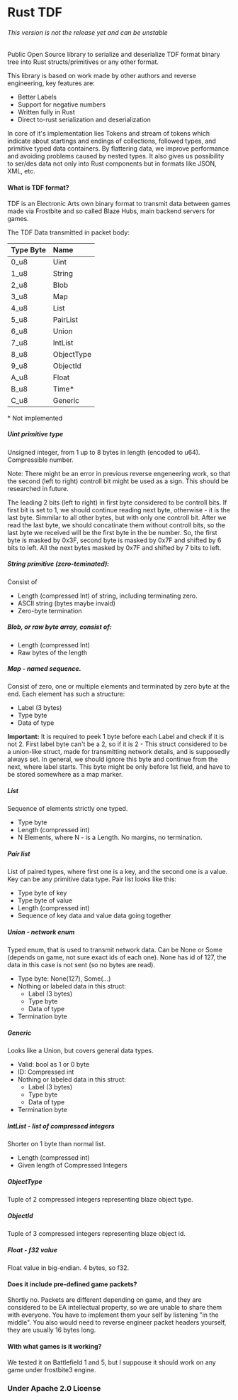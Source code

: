 # Rust TDF
###### This version is not the release yet and can be unstable

Public Open Source library to serialize and deserialize TDF format binary tree into Rust structs/primitives or any other format.

This library is based on work made by other authors and reverse engineering, key features are:

* Better Labels
* Support for negative numbers
* Written fully in Rust
* Direct to-rust serialization and deserialization 

In core of it's implementation lies Tokens and stream of tokens which indicate about startings and endings of collections, followed types, and primitive typed data containers. By flattering data, we improve performance and avoiding problems caused by nested types. It also gives us possibility to ser/des data not only into Rust components but in formats like JSON, XML, etc.

#### What is TDF format?

TDF is an Electronic Arts own binary format to transmit data between games made via Frostbite and so called Blaze Hubs, main backend servers for games.

The TDF Data transmitted in packet body:

| Type Byte | Name       |
| --------- |:---------- |
| 0_u8      | Uint       | 
| 1_u8      | String     | 
| 2_u8      | Blob       |
| 3_u8      | Map        | 
| 4_u8      | List       | 
| 5_u8      | PairList   | 
| 6_u8      | Union      | 
| 7_u8      | IntList    | 
| 8_u8      | ObjectType | 
| 9_u8      | ObjectId   | 
| A_u8      | Float      | 
| B_u8      | Time*      | 
| C_u8      | Generic    | 


\* Not implemented


##### Uint primitive type

Unsigned integer, from 1 up to 8 bytes in length (encoded to u64).
Compressible number. 

Note: There might be an error in previous reverse engeneering work, so that the second 
(left to right) controll bit might be used as a sign. This should be researched in future.

The leading 2 bits (left to right) in first byte considered to be controll bits. 
If first bit is set to 1, we should continue reading next byte, otherwise - it is the last byte. 
Simmilar to all other bytes, but with only one controll bit. After we read the last byte, we should
concatinate them without controll bits, so the last byte we received will be the first byte in the be 
number. So, the first byte is masked by 0x3F, second byte is masked by 0x7F and shifted by 6 bits to left.
All the next bytes masked by 0x7F and shifted by 7 bits to left.

##### String primitive (zero-teminated):
Consist of
* Length (compressed Int) of string, including terminating zero. 
* ASCII string (bytes maybe invaid)
* Zero-byte termination

##### Blob, or raw byte array, consist of:
* Length (compressed Int)
* Raw bytes of the length

##### Map - named sequence.
Consist of zero, one or multiple elements and terminated by zero byte at the end.
Each element has such a structure:
* Label (3 bytes)
* Type byte
* Data of type

**Important:**
It is required to peek 1 byte before each Label and check if it is not 2. 
First label byte can't be a 2, so if it is 2 - This struct considered to be a union-like struct, 
made for transmitting network details, and is supposedly always set. 
In general, we should ignore this byte and continue from the next, where label starts. 
This byte might be only before 1st field, and have to be stored somewhere as a map marker.

##### List
Sequence of elements strictly one typed. 
* Type byte
* Length (compressed int)
* N Elements, where N - is a Length. No margins, no termination.

##### Pair list
List of paired types, where first one is a key, and the second one is a value.
Key can be any primitive data type. Pair list looks like this:
* Type byte of key
* Type byte of value
* Length (compressed int)
* Sequence of key data and value data going together

##### Union - network enum
Typed enum, that is used to transmit network data.
Can be None or Some (depends on game, not sure exact ids of each one).
None has id of 127, the data in this case is not sent (so no bytes are read).
* Type byte: None(127), Some(...)
* Nothing or labeled data in this struct:
    - Label (3 bytes)
    - Type byte
    - Data of type
* Termination byte

##### Generic
Looks like a Union, but covers general data types.
* Valid: bool as 1 or 0 byte
* ID: Compressed int
* Nothing or labeled data in this struct:
    - Label (3 bytes)
    - Type byte
    - Data of type
* Termination byte

##### IntList - list of compressed integers
Shorter on 1 byte than normal list.
* Length (compressed int)
* Given length of Compressed Integers

##### ObjectType
Tuple of 2 compressed integers representing blaze object type.

##### ObjectId
Tuple of 3 compressed integers representing blaze object id.

##### Float - f32 value
Float value in big-endian. 4 bytes, so f32.

#### Does it include pre-defined game packets?

Shortly no. Packets are different depending on game, and they are considered to be EA intellectual property, so we are unable to share them with everyone. You have to implement them your self by listening "in the middle". You also would need to reverse engineer packet headers yourself, they are usually 16 bytes long.

#### With what games is it working?

We tested it on Battlefield 1 and 5, but I suppouse it should work on any game under frostbite3 engine.

### Under Apache 2.0 License
